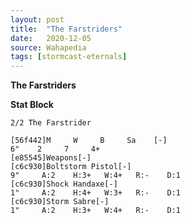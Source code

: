 ```yaml
---
layout: post
title:  "The Farstriders"
date:   2020-12-05
source: Wahapedia
tags: [stormcast-eternals]
---
```


**The Farstriders**

**Stat Block**
```
2/2 The Farstrider
```

```
[56f442]M     W     B     Sa    [-]
6"    2     7     4+    
[e85545]Weapons[-]
[c6c930]Boltstorm Pistol[-]
9"     A:2    H:3+   W:4+   R:-    D:1   
[c6c930]Shock Handaxe[-]
1"     A:2    H:4+   W:3+   R:-    D:1   
[c6c930]Storm Sabre[-]
1"     A:2    H:3+   W:4+   R:-    D:1   
```


